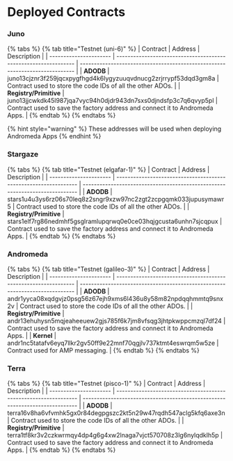 # Deployed Contracts

### Juno

{% tabs %}
{% tab title="Testnet (uni-6)" %}
| Contract               | Address                                                         | Description                                                                  |
| ---------------------- | --------------------------------------------------------------- | ---------------------------------------------------------------------------- |
| **ADODB**              | juno13cjznr3f259jqcxpygfhgd4k6lygyzuuqvdnucg2zrjrrypf53dqd3gm8a | Contract used to store the code IDs of all the other ADOs.                   |
| **Registry/Primitive** | juno13jjcwkdk45l987jqa7vyc94h0djdr943dn7sxs0djndsfp3c7q6qvyp5pl | Contract used to save the factory address and connect it to Andromeda Apps.  |
{% endtab %}
{% endtabs %}

{% hint style="warning" %}
These addresses will be used when deploying Andromeda Apps
{% endhint %}

### Stargaze

{% tabs %}
{% tab title="Testnet (elgafar-1)" %}
| Contract               | Address                                                          | Description                                                                  |
| ---------------------- | ---------------------------------------------------------------- | ---------------------------------------------------------------------------- |
| **ADODB**              | stars1u4u3ys6rz06s70leq8z2sngr9xzw97nc2zgt2zcpgqmk033jupusymawr5 | Contract used to store the code IDs of all the other ADOs.                   |
| **Registry/Primitive** | stars1elf7rg86nedmhf5gsglramlupqrwq0e0ce03hqjgcusta6unhn7sjcqpux | Contract used to save the factory address and connect it to Andromeda Apps.  |
{% endtab %}
{% endtabs %}

### Andromeda

{% tabs %}
{% tab title="Testnet (galileo-3)" %}
| Contract               | Address                                                         | Description                                                                  |
| ---------------------- | --------------------------------------------------------------- | ---------------------------------------------------------------------------- |
| **ADODB**              | andr1yyca08xqdgvjz0psg56z67ejh9xms6l436u8y58m82npdqqhmmtq9snx2v | Contract used to store the code IDs of all the other ADOs.                   |
| **Registry/Primitive** | andr13ehuhysn5mqjeaheeuew2gjs785f6k7jm8vfsqg3jhtpkwppcmzql7df24 | Contract used to save the factory address and connect it to Andromeda Apps.  |
| **Kernel**             | andr1nc5tatafv6eyq7llkr2gv50ff9e22mnf70qgjlv737ktmt4eswrqm5w5ze | Contract used for AMP messaging.                                             |
{% endtab %}
{% endtabs %}

### Terra

{% tabs %}
{% tab title="Testnet (pisco-1)" %}
| Contract               | Address                                                          | Description                                                                  |
| ---------------------- | ---------------------------------------------------------------- | ---------------------------------------------------------------------------- |
| **ADODB**              | terra16v8ha6vfvmhk5gx0r84degpgszc2kt5n29w47rqdh547aclg5kfq6axe3n | Contract used to store the code IDs of all the other ADOs.                   |
| **Registry/Primitive** | terra1tf8kr3v2czkwrmqy4dp4g6g4xw2lnaga7vjct570708z3lg6nylqdklh5p | Contract used to save the factory address and connect it to Andromeda Apps.  |
{% endtab %}
{% endtabs %}

